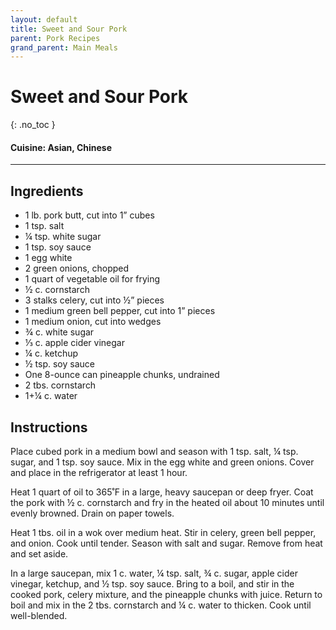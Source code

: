 ```yaml
---
layout: default
title: Sweet and Sour Pork
parent: Pork Recipes
grand_parent: Main Meals
---
```


# Sweet and Sour Pork
{: .no_toc }

#### Cuisine: Asian, Chinese
---

## Ingredients
<ul>
	<li>1 lb. pork butt, cut into 1” cubes</li>
	<li>1 tsp. salt</li>
	<li>¼ tsp. white sugar</li>
	<li>1 tsp. soy sauce</li>
	<li>1 egg white</li>
	<li>2 green onions, chopped</li>
	<li>1 quart of vegetable oil for frying</li>
	<li>½ c. cornstarch</li>
	<li>3 stalks celery, cut into ½” pieces</li>
	<li>1 medium green bell pepper, cut into 1” pieces</li>
	<li>1 medium onion, cut into wedges</li>
	<li>¾ c. white sugar</li>
	<li>⅓ c. apple cider vinegar</li>
	<li>¼ c. ketchup</li>
	<li>½ tsp. soy sauce</li>
	<li>One 8-ounce can pineapple chunks, undrained</li>
	<li>2 tbs. cornstarch</li>
	<li>1+¼ c. water</li>
</ul>

## Instructions
Place cubed pork in a medium bowl and season with 1 tsp. salt, ¼ tsp. sugar, and 1 tsp. soy sauce. Mix in the egg white and green onions. Cover and place in the refrigerator at least 1 hour.

Heat 1 quart of oil to 365˚F in a large, heavy saucepan or deep fryer. Coat the pork with ½ c. cornstarch and fry in the heated oil about 10 minutes until evenly browned. Drain on paper towels.

Heat 1 tbs. oil in a wok over medium heat. Stir in celery, green bell pepper, and onion. Cook until tender. Season with salt and sugar. Remove from heat and set aside.

In a large saucepan, mix 1 c. water, ¼ tsp. salt, ¾ c. sugar, apple cider vinegar, ketchup, and ½ tsp. soy sauce. Bring to a boil, and stir in the cooked pork, celery mixture, and the pineapple chunks with juice. Return to boil and mix in the 2 tbs. cornstarch and ¼ c. water to thicken. Cook until well-blended.